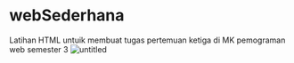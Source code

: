 # webSederhana
Latihan HTML untuik membuat tugas pertemuan ketiga di MK pemograman web semester 3
![untitled](https://github.com/DharmaAlamsyah/PemWebCSS/assets/145315461/8bec6372-31d6-4b40-a6cb-0ab6281d43c3)
